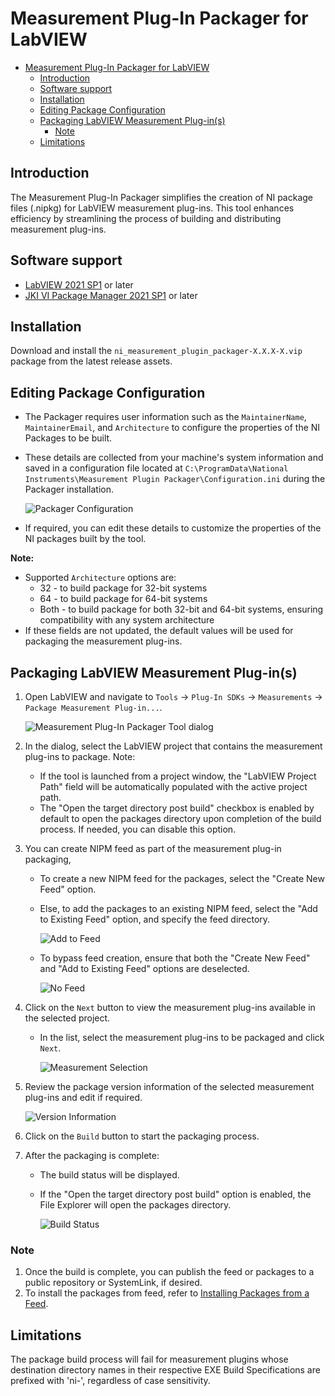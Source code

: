 # Measurement Plug-In Packager for LabVIEW

- [Measurement Plug-In Packager for LabVIEW](#measurement-plug-in-packager-for-labview)
  - [Introduction](#introduction)
  - [Software support](#software-support)
  - [Installation](#installation)
  - [Editing Package Configuration](#editing-package-configuration)
  - [Packaging LabVIEW Measurement Plug-in(s)](#packaging-labview-measurement-plug-ins)
    - [Note](#note)
  - [Limitations](#limitations)

## Introduction

The Measurement Plug-In Packager simplifies the creation of NI package files (.nipkg) for LabVIEW
measurement plug-ins. This tool enhances efficiency by streamlining the process of building and
distributing measurement plug-ins.

## Software support

- [LabVIEW 2021 SP1](https://www.ni.com/en/support/downloads/software-products/download.labview.html#443865)  or later
- [JKI VI Package Manager 2021 SP1](https://www.ni.com/en/support/downloads/tools-network/download.jki-vi-package-manager.html#443251) or later

## Installation

Download and install the `ni_measurement_plugin_packager-X.X.X-X.vip` package from the latest
release assets.

## Editing Package Configuration

- The Packager requires user information such as the `MaintainerName`, `MaintainerEmail`, and `Architecture` to
  configure the properties of the NI Packages to be built.
- These details are collected from your machine's system information and saved in a configuration
  file located at `C:\ProgramData\National Instruments\Measurement Plugin
  Packager\Configuration.ini` during the Packager installation.

  ![Packager Configuration](./docs/images/Configuration%20File.PNG)

- If required, you can edit these details to customize the properties of the NI packages built by
  the tool.

**Note:**

- Supported `Architecture` options are:
  - 32 - to build package for 32-bit systems
  - 64 - to build package for 64-bit systems
  - Both - to build package for both 32-bit and 64-bit systems, ensuring compatibility with any
    system architecture
- If these fields are not updated, the default values will be used for packaging the measurement
  plug-ins.

## Packaging LabVIEW Measurement Plug-in(s)

1. Open LabVIEW and navigate to `Tools` → `Plug-In SDKs` → `Measurements` → `Package Measurement
   Plug-in...`.

    ![Measurement Plug-In Packager Tool dialog](./docs/images/Measurement%20Plug-In%20Packager%20dialog.png)

2. In the dialog, select the LabVIEW project that contains the measurement plug-ins to package.
    Note:
   - If the tool is launched from a project window, the "LabVIEW Project Path" field will be
     automatically populated with the active project path.
   - The "Open the target directory post build" checkbox is enabled by default to open the packages
     directory upon completion of the build process. If needed, you can disable this option.

3. You can create NIPM feed as part of the measurement plug-in packaging,
   - To create a new NIPM feed for the packages, select the "Create New Feed" option.
   - Else, to add the packages to an existing NIPM feed, select the "Add to Existing Feed" option,
     and specify the feed directory.

      ![Add to Feed](./docs/images/Add%20to%20Feed%20Option.png)

   - To bypass feed creation, ensure that both the "Create New Feed" and "Add to Existing Feed"
     options are deselected.

      ![No Feed](./docs/images/Measurement%20Plug-In%20Packager%20dialog.png)

4. Click on the `Next` button to view the measurement plug-ins available in the selected project.
    - In the list, select the measurement plug-ins to be packaged and click `Next`.

      ![Measurement Selection](./docs/images/Measurement%20Selection.png)

5. Review the package version information of the selected measurement plug-ins and edit if required.

      ![Version Information](./docs/images/Version%20Information.png)

6. Click on the `Build` button to start the packaging process.
7. After the packaging is complete:
    - The build status will be displayed.
    - If the "Open the target directory post build" option is enabled, the File Explorer will open
      the packages directory.

      ![Build Status](./docs/images/Build%20Status.png)

### Note

1. Once the build is complete, you can publish the feed or packages to a public repository or
   SystemLink, if desired.
2. To install the packages from feed, refer to [Installing Packages from a
   Feed](https://www.ni.com/docs/en-US/bundle/package-manager/page/install-packages-from-feed.html#:~:text=In%20the%20Add%20feed%20dialog,to%20view%20all%20available%20packages).

## Limitations

The package build process will fail for measurement plugins whose destination directory names in
their respective EXE Build Specifications are prefixed with 'ni-', regardless of case sensitivity.
